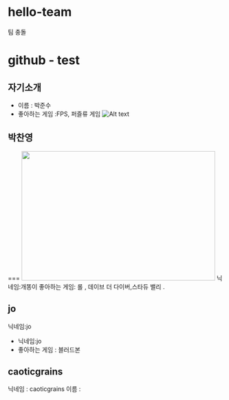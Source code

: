 # hello-team
팀 충돌 


# github - test
## 자기소개
* 이름 : 박준수
* 좋아하는 게임 :FPS, 퍼즐류 게임
![Alt text](C:\Users\Cadi\Desktop\image\"jangu.jpeg")

## 박찬영
===
<img src="https://www.google.com/url?sa=i&url=https%3A%2F%2Fkr.pinterest.com%2Fpin%2Fliiustration--369084131972540937%2F&psig=AOvVaw3AxmvzBii3jh2_1O94jHAU&ust=1737508522971000&source=images&cd=vfe&opi=89978449&ved=0CBEQjRxqFwoTCNjepOTRhYsDFQAAAAAdAAAAABAI" width="450px" height="300px"></img>
닉네임:개똥이
좋아하는 게임: 롤 , 데이브 더 다이버,스타듀 밸리 .


## jo
닉네임:jo
* 닉네임:jo
* 좋아하는 게임 : 블러드본

## caoticgrains
닉네임 : caoticgrains
이름 : 
